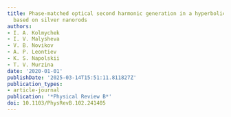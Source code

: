 ```yaml
---
title: Phase-matched optical second harmonic generation in a hyperbolic metamaterial
  based on silver nanorods
authors:
- I. A. Kolmychek
- I. V. Malysheva
- V. B. Novikov
- A. P. Leontiev
- K. S. Napolskii
- T. V. Murzina
date: '2020-01-01'
publishDate: '2025-03-14T15:51:11.811827Z'
publication_types:
- article-journal
publication: '*Physical Review B*'
doi: 10.1103/PhysRevB.102.241405
---
```

